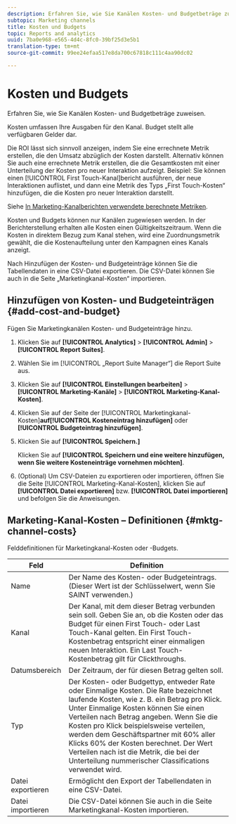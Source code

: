 ```yaml
---
description: Erfahren Sie, wie Sie Kanälen Kosten- und Budgetbeträge zuweisen.
subtopic: Marketing channels
title: Kosten und Budgets
topic: Reports and analytics
uuid: 7ba0e968-e565-4d4c-8fc0-39bf25d3e5b1
translation-type: tm+mt
source-git-commit: 99ee24efaa517e8da700c67818c111c4aa90dc02

---
```



# Kosten und Budgets

Erfahren Sie, wie Sie Kanälen Kosten- und Budgetbeträge zuweisen.

Kosten umfassen Ihre Ausgaben für den Kanal. Budget stellt alle verfügbaren Gelder dar.

Die ROI lässt sich sinnvoll anzeigen, indem Sie eine errechnete Metrik erstellen, die den Umsatz abzüglich der Kosten darstellt. Alternativ können Sie auch eine errechnete Metrik erstellen, die die Gesamtkosten mit einer Unterteilung der Kosten pro neuer Interaktion aufzeigt. Beispiel: Sie können einen [!UICONTROL First Touch-Kanal]bericht ausführen, der neue Interaktionen auflistet, und dann eine Metrik des Typs „First Touch-Kosten“ hinzufügen, die die Kosten pro neuer Interaktion darstellt.

Siehe [In Marketing-Kanalberichten verwendete berechnete Metriken](/help/components/c-marketing-channels/c-channel-calc-metrics.md).

Kosten und Budgets können nur Kanälen zugewiesen werden. In der Berichterstellung erhalten alle Kosten einen Gültigkeitszeitraum. Wenn die Kosten in direktem Bezug zum Kanal stehen, wird eine Zuordnungsmetrik gewählt, die die Kostenaufteilung unter den Kampagnen eines Kanals anzeigt.

Nach Hinzufügen der Kosten- und Budgeteinträge können Sie die Tabellendaten in eine CSV-Datei exportieren. Die CSV-Datei können Sie auch in die Seite „Marketingkanal-Kosten“ importieren.

## Hinzufügen von Kosten- und Budgeteinträgen {#add-cost-and-budget}

Fügen Sie Marketingkanälen Kosten- und Budgeteinträge hinzu.

1. Klicken Sie auf **[!UICONTROL Analytics]** &gt; **[!UICONTROL Admin]** &gt; **[!UICONTROL Report Suites]**.
1. Wählen Sie im [!UICONTROL „Report Suite Manager“] die Report Suite aus.
1. Klicken Sie auf **[!UICONTROL Einstellungen bearbeiten]** &gt; **[!UICONTROL Marketing-Kanäle]** &gt; **[!UICONTROL Marketing-Kanal-Kosten]**.
1. Klicken Sie auf der Seite der [!UICONTROL Marketingkanal-Kosten]**auf[!UICONTROL Kosteneintrag hinzufügen]** oder **[!UICONTROL Budgeteintrag hinzufügen]**.
1. Klicken Sie auf **[!UICONTROL Speichern.]**

   Klicken Sie auf **[!UICONTROL Speichern und eine weitere hinzufügen, wenn Sie weitere Kosteneinträge vornehmen möchten]**.

1. (Optional) Um CSV-Dateien zu exportieren oder importieren, öffnen Sie die Seite [!UICONTROL Marketing-Kanal-Kosten], klicken Sie auf **[!UICONTROL Datei exportieren]** bzw. **[!UICONTROL Datei importieren]** und befolgen Sie die Anweisungen.

## Marketing-Kanal-Kosten – Definitionen {#mktg-channel-costs}

Felddefinitionen für Marketingkanal-Kosten oder -Budgets.

| Feld | Definition |
|--- |--- |
| Name | Der Name des Kosten- oder Budgeteintrags. (Dieser Wert ist der Schlüsselwert, wenn Sie SAINT verwenden.) |
| Kanal | Der Kanal, mit dem dieser Betrag verbunden sein soll. Geben Sie an, ob die Kosten oder das Budget für einen First Touch- oder Last Touch-Kanal gelten. Ein First Touch-Kostenbetrag entspricht einer einmaligen neuen Interaktion. Ein Last Touch-Kostenbetrag gilt für Clickthroughs. |
| Datumsbereich | Der Zeitraum, der für diesen Betrag gelten soll. |
| Typ | Der Kosten- oder Budgettyp, entweder Rate oder Einmalige Kosten. Die Rate bezeichnet laufende Kosten, wie z. B. ein Betrag pro Klick. Unter Einmalige Kosten können Sie einen Verteilen nach Betrag angeben. Wenn Sie die Kosten pro Klick beispielsweise verteilen, werden dem Geschäftspartner mit 60% aller Klicks 60% der Kosten berechnet. Der Wert Verteilen nach ist die Metrik, die bei der Unterteilung nummerischer Classifications verwendet wird. |
| Datei exportieren | Ermöglicht den Export der Tabellendaten in eine CSV-Datei. |
| Datei importieren | Die CSV-Datei können Sie auch in die Seite Marketingkanal-Kosten importieren. |
